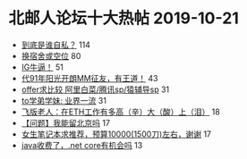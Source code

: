 # 北邮人论坛十大热帖 2019-10-21

- [到底是谁自私？](https://bbs.byr.cn/article/Feeling/3127250) 114
- [换宿舍或空位](https://bbs.byr.cn/article/Home/121351) 80
- [IG牛逼！](https://bbs.byr.cn/article/LOL/27997) 51
- [代91年阳光开朗MM征友，有王道！](https://bbs.byr.cn/article/Friends/1940749) 43
- [offer求比较 阿里白菜/腾讯sp/猿辅导sp](https://bbs.byr.cn/article/Job/2055257) 31
- [to学弟学妹:   业界一流](https://bbs.byr.cn/article/Talking/6157101) 31
- [飞版老人：在ETH工作有多高（辛）大（酸）上（泪）](https://bbs.byr.cn/article/GoAbroad/367070) 18
- [【问题】我能留北京吗](https://bbs.byr.cn/article/WorkLife/1131350) 17
- [女生笔记本求推荐，预算10000(1500刀)左右，谢谢](https://bbs.byr.cn/article/Notebook/180460) 17
- [java收费了，.net core有机会吗](https://bbs.byr.cn/article/dotNET/4877) 13


